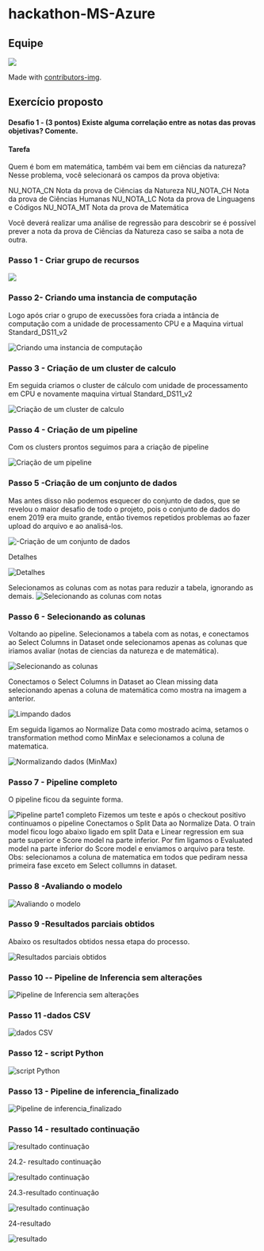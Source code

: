 



# hackathon-MS-Azure

## Equipe

<a href="https://github.com/rockiir/hackathon-MS-Azure/graphs/contributors">
  <img src="https://contrib.rocks/image?repo=rockiir/hackathon-MS-Azure" />
</a>

Made with [contributors-img](https://contrib.rocks).

## Exercício proposto

#### Desafio 1 - (3 pontos) Existe alguma correlação entre as notas das provas objetivas? Comente.

#### Tarefa

Quem é bom em matemática, também vai bem em ciências da natureza? Nesse problema, você selecionará os campos da prova objetiva:

NU_NOTA_CN Nota da prova de Ciências da Natureza NU_NOTA_CH Nota da prova de Ciências Humanas NU_NOTA_LC Nota da prova de Linguagens e Códigos NU_NOTA_MT Nota da prova de Matemática

Você deverá realizar uma análise de regressão para descobrir se é possível prever a nota da prova de Ciências da Natureza caso se saiba a nota de outra.

### Passo 1 - Criar grupo de recursos



![](https://github.com/rockiir/hackathon-MS-Azure/blob/main/images/1-Criando%20grupo%20de%20recursos.jpg)

### Passo 2-  Criando uma instancia de computação
Logo após criar o grupo de execussões fora criada a intância de computação com a unidade de processamento CPU e a Maquina virtual Standard_DS11_v2

![Criando uma instancia de computação](https://github.com/rockiir/hackathon-MS-Azure/blob/main/images/2-Criando%20uma%20instancia%20de%20computa%C3%A7%C3%A3o.png)

### Passo 3 -  Criação de um cluster de calculo
Em seguida criamos o cluster de cálculo com unidade de processamento em CPU e novamente maquina virtual Standard_DS11_v2

![Criação de um cluster de calculo](https://github.com/rockiir/hackathon-MS-Azure/blob/main/images/3%20-%20Cria%C3%A7%C3%A3o%20de%20um%20cluster%20de%20calculo.png)

### Passo 4 -  Criação de um pipeline
Com os clusters prontos seguimos para a criação de pipeline

![Criação de um pipeline](https://github.com/rockiir/hackathon-MS-Azure/blob/main/images/4%20-Cria%C3%A7%C3%A3o%20de%20um%20pipeline.png)

### Passo 5 -Criação de um conjunto de dados 
Mas antes disso não podemos esquecer do conjunto de dados, que se revelou o maior desafio de todo o projeto, pois o conjunto de dados do enem 2019 era muito grande, então tivemos repetidos problemas ao fazer upload do arquivo e ao analisá-los.


![-Criação de um conjunto de dados](https://github.com/rockiir/hackathon-MS-Azure/blob/main/images/5-%20Cria%C3%A7%C3%A3o%20de%20um%20conjunto%20de%20dados.png)

Detalhes

![Detalhes](https://github.com/rockiir/hackathon-MS-Azure/blob/main/images/5.2-%20Detalhes.png)


Selecionamos as colunas com as notas para reduzir a tabela, ignorando as demais.
![Selecionando as colunas com notas](https://github.com/rockiir/hackathon-MS-Azure/blob/main/images/5.4-%20Selecionando%20as%20colunas%20com%20notas.png)


### Passo 6 - Selecionando as colunas
Voltando ao pipeline.
Selecionamos a tabela com as notas, e conectamos ao  Select Columns in Dataset onde selecionamos apenas as colunas que iriamos avaliar (notas de ciencias da natureza e de matemática).

![Selecionando as colunas](https://github.com/rockiir/hackathon-MS-Azure/blob/main/images/6.2-Selecionando%20as%20colunas.png) 

Conectamos o Select Columns in Dataset ao Clean missing data selecionando apenas a coluna de matemática como mostra na imagem a anterior.

![Limpando dados](https://github.com/rockiir/hackathon-MS-Azure/blob/main/images/6.3-%20Limpando%20dados.png)

Em seguida ligamos ao Normalize Data como mostrado acima, setamos o transformation method como MinMax e selecionamos a coluna de matematica.

![Normalizando dados (MinMax)](https://github.com/rockiir/hackathon-MS-Azure/blob/main/images/6.4-%20Normalizando%20dados%20MinMax.png)



### Passo 7 -  Pipeline completo
O pipeline ficou da seguinte forma.

![Pipeline parte1 completo](https://github.com/rockiir/hackathon-MS-Azure/blob/main/images/7-%20Pipeline%20parte1%20completo.png)
Fizemos um teste e após o checkout positivo continuamos o pipeline 
Conectamos o Split Data ao Normalize Data. 
O train model ficou logo abaixo ligado em split Data e Linear regression em sua parte superior e Score model na parte inferior.
Por fim ligamos o Evaluated model na parte inferior do Score model e enviamos o arquivo para teste.
Obs: selecionamos a coluna de matematica em todos que pediram nessa primeira fase exceto em Select collumns in dataset.


### Passo 8 -Avaliando o modelo


![Avaliando o modelo](https://github.com/rockiir/hackathon-MS-Azure/blob/main/images/15-%20Avaliando%20o%20modelo.jpg)

### Passo 9 -Resultados parciais obtidos
Abaixo os resultados obtidos nessa etapa do processo.

![Resultados parciais obtidos](https://github.com/rockiir/hackathon-MS-Azure/blob/main/images/15.1-Resultados%20parciais%20obtidos.jpg)

### Passo 10  -- Pipeline de Inferencia sem alterações

![Pipeline de Inferencia sem alterações](https://github.com/rockiir/hackathon-MS-Azure/blob/main/images/17-%20Pipeline%20de%20Inferencia%20sem%20altera%C3%A7%C3%B5es.jpg)

### Passo 11 -dados CSV

![dados CSV](https://github.com/rockiir/hackathon-MS-Azure/blob/main/images/18-%20dados%20CSV.jpg)

### Passo 12 - script Python

![script Python](https://github.com/rockiir/hackathon-MS-Azure/blob/main/images/22-%20script%20Python.jpg)

### Passo 13 - Pipeline de inferencia_finalizado

![Pipeline de inferencia_finalizado](https://github.com/rockiir/hackathon-MS-Azure/blob/main/images/23-%20Pipeline%20de%20inferencia_finalizado.jpg)

### Passo 14 - resultado continuação

![resultado continuação](https://github.com/rockiir/hackathon-MS-Azure/blob/main/images/24.1-%20resultado%20continua%C3%A7%C3%A3o.jpg)

24.2- resultado continuação

![resultado continuação](https://github.com/rockiir/hackathon-MS-Azure/blob/main/images/24.2-%20resultado%20continua%C3%A7%C3%A3o.jpg)

24.3-resultado continuação

![resultado continuação](https://github.com/rockiir/hackathon-MS-Azure/blob/main/images/24.3-resultado%20continua%C3%A7%C3%A3o.jpg)

24-resultado

![resultado](https://github.com/rockiir/hackathon-MS-Azure/blob/main/images/24-resultado.jpg)
